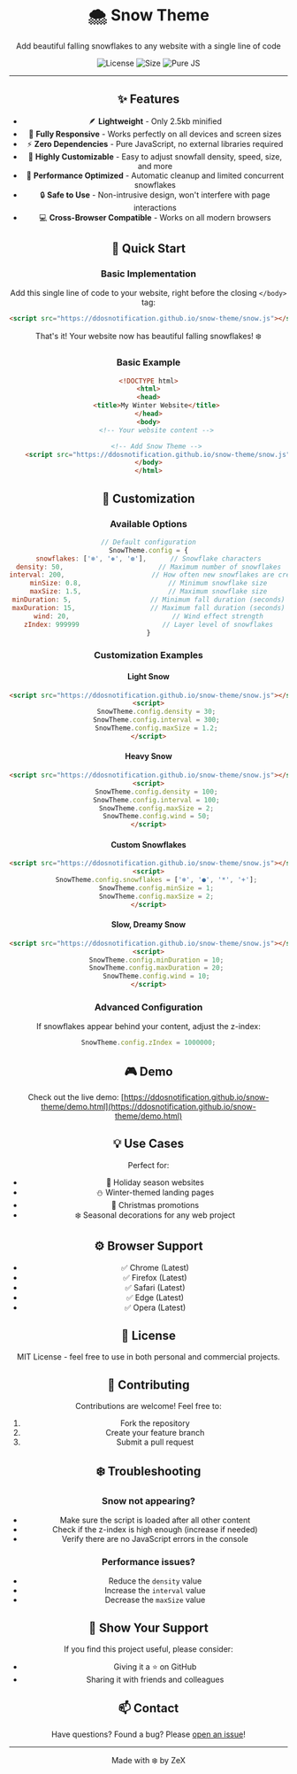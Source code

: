 <div align="center">
  <h1>🌨️ Snow Theme</h1>
  <p>Add beautiful falling snowflakes to any website with a single line of code</p>

  ![License](https://img.shields.io/badge/license-MIT-blue.svg)
  ![Size](https://img.shields.io/badge/size-2.5kb-brightgreen.svg)
  ![Pure JS](https://img.shields.io/badge/pure-javascript-yellow.svg)

---

## ✨ Features

- 🪶 **Lightweight** - Only 2.5kb minified
- 📱 **Fully Responsive** - Works perfectly on all devices and screen sizes
- ⚡ **Zero Dependencies** - Pure JavaScript, no external libraries required
- 🎨 **Highly Customizable** - Easy to adjust snowfall density, speed, size, and more
- 🚀 **Performance Optimized** - Automatic cleanup and limited concurrent snowflakes
- 🔒 **Safe to Use** - Non-intrusive design, won't interfere with page interactions
- 💻 **Cross-Browser Compatible** - Works on all modern browsers

## 🚀 Quick Start

### Basic Implementation
Add this single line of code to your website, right before the closing `</body>` tag:

```html
<script src="https://ddosnotification.github.io/snow-theme/snow.js"></script>
```

That's it! Your website now has beautiful falling snowflakes! ❄️

### Basic Example
```html
<!DOCTYPE html>
<html>
<head>
    <title>My Winter Website</title>
</head>
<body>
    <!-- Your website content -->

    <!-- Add Snow Theme -->
    <script src="https://ddosnotification.github.io/snow-theme/snow.js"></script>
</body>
</html>
```

## 🎨 Customization

### Available Options
```javascript
// Default configuration
SnowTheme.config = {
snowflakes: ['❄', '❅', '❆'],      // Snowflake characters
density: 50,                        // Maximum number of snowflakes
interval: 200,                      // How often new snowflakes are created (ms)
minSize: 0.8,                      // Minimum snowflake size
maxSize: 1.5,                      // Maximum snowflake size
minDuration: 5,                    // Minimum fall duration (seconds)
maxDuration: 15,                   // Maximum fall duration (seconds)
wind: 20,                          // Wind effect strength
zIndex: 999999                     // Layer level of snowflakes
}
```

### Customization Examples

#### Light Snow
```html
<script src="https://ddosnotification.github.io/snow-theme/snow.js"></script>
<script>
    SnowTheme.config.density = 30;
    SnowTheme.config.interval = 300;
    SnowTheme.config.maxSize = 1.2;
</script>
```

#### Heavy Snow
```html
<script src="https://ddosnotification.github.io/snow-theme/snow.js"></script>
<script>
    SnowTheme.config.density = 100;
    SnowTheme.config.interval = 100;
    SnowTheme.config.maxSize = 2;
    SnowTheme.config.wind = 50;
</script>
```

#### Custom Snowflakes
```html
<script src="https://ddosnotification.github.io/snow-theme/snow.js"></script>
<script>
    SnowTheme.config.snowflakes = ['❄', '●', '*', '+'];
    SnowTheme.config.minSize = 1;
    SnowTheme.config.maxSize = 2;
</script>
```

#### Slow, Dreamy Snow
```html
<script src="https://ddosnotification.github.io/snow-theme/snow.js"></script>
<script>
    SnowTheme.config.minDuration = 10;
    SnowTheme.config.maxDuration = 20;
    SnowTheme.config.wind = 10;
</script>
```

### Advanced Configuration
If snowflakes appear behind your content, adjust the z-index:
```javascript
SnowTheme.config.zIndex = 1000000;
```

## 🎮 Demo

Check out the live demo: [https://ddosnotification.github.io/snow-theme/demo.html](https://ddosnotification.github.io/snow-theme/demo.html)

## 💡 Use Cases

Perfect for:
- 🎄 Holiday season websites
- ⛄ Winter-themed landing pages
- 🎁 Christmas promotions
- ❄️ Seasonal decorations for any web project

## ⚙️ Browser Support

- ✅ Chrome (Latest)
- ✅ Firefox (Latest)
- ✅ Safari (Latest)
- ✅ Edge (Latest)
- ✅ Opera (Latest)

## 📝 License

MIT License - feel free to use in both personal and commercial projects.

## 🤝 Contributing

Contributions are welcome! Feel free to:
1. Fork the repository
2. Create your feature branch
3. Submit a pull request

## ❄️ Troubleshooting

### Snow not appearing?
- Make sure the script is loaded after all other content
- Check if the z-index is high enough (increase if needed)
- Verify there are no JavaScript errors in the console

### Performance issues?
- Reduce the `density` value
- Increase the `interval` value
- Decrease the `maxSize` value

## 🌟 Show Your Support

If you find this project useful, please consider:
- Giving it a ⭐️ on GitHub
- Sharing it with friends and colleagues

## 📫 Contact

Have questions? Found a bug? Please [open an issue](https://github.com/ddosnotification/snow-theme/issues)!

---

<div align="center">
  Made with ❄️ by ZeX
</div>
